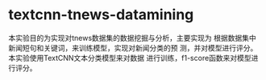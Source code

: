 # textcnn-tnews-datamining

本实验目的为实现对tnews数据集的数据挖掘与分析，主要实现为
根据数据集中新闻短句和关键词，来训练模型，实现对新闻分类的预
测，并对模型进行评分。本实验使用TextCNN文本分类模型来对数据
进行训练，f1-score函数来对模型进行评分。
